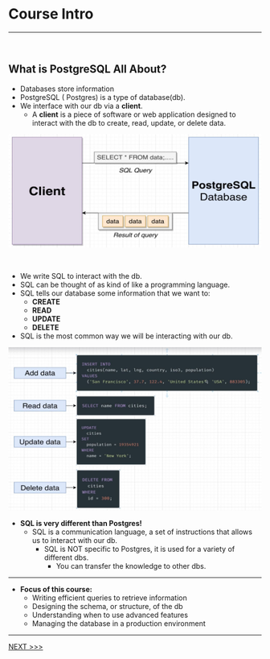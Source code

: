 # Course Intro

<hr>
<br>

## What is PostgreSQL All About?

- Databases store information
- PostgreSQL ( Postgres) is a type of database(db).
- We interface with our db via a **client**.
  - A **client** is a piece of software or web application designed to interact with the db to create, read, update, or delete data.

![client](../resources/client.JPG)

<br>

- We write SQL to interact with the db.
- SQL can be thought of as kind of like a programming language.
- SQL tells our database some information that we want to:
  - **CREATE**
  - **READ**
  - **UPDATE**
  - **DELETE**
- SQL is the most common way we will be interacting with our db.

![crud](../resources/crud.JPG)

- **SQL is very different than Postgres!**
  - SQL is a communication language, a set of instructions that allows us to interact with our db.
    - SQL is NOT specific to Postgres, it is used for a variety of different dbs.
      - You can transfer the knowledge to other dbs.

<hr>

- **Focus of this course:**
  - Writing efficient queries to retrieve information 
  - Designing the schema, or structure, of the db
  - Understanding when to use advanced features
  - Managing the database in a production environment

<hr>

[NEXT >>>](../1_Intro_and_SQL_Statements/index.md)